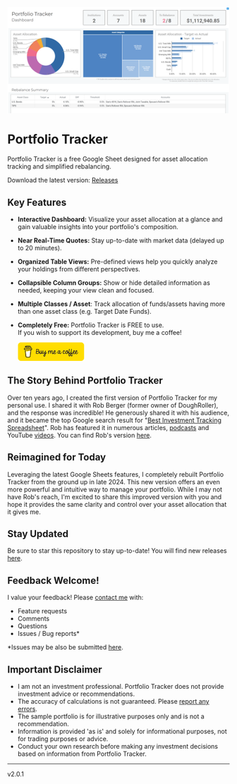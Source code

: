 ![screenshot](assets/images/screenshot.png)

# Portfolio Tracker

Portfolio Tracker is a free Google Sheet designed for asset allocation tracking and simplified rebalancing.

Download the latest version: [Releases](https://github.com/danbuchal/portfolio-tracker/releases)

## Key Features

* **Interactive Dashboard:** Visualize your asset allocation at a glance and gain valuable insights into your portfolio's composition.
* **Near Real-Time Quotes:** Stay up-to-date with market data (delayed up to 20 minutes).
* **Organized Table Views:** Pre-defined views help you quickly analyze your holdings from different perspectives.
* **Collapsible Column Groups:** Show or hide detailed information as needed, keeping your view clean and focused.
* **Multiple Classes / Asset**: Track allocation of funds/assets having more than one asset class (e.g. Target Date Funds).
* **Completely Free:** Portfolio Tracker is FREE to use.  
  If you wish to support its development, buy me a coffee!

  [![buy me a coffee](assets/images/bmc-button.png)](https://buymeacoffee.com/danbuchal)

## The Story Behind Portfolio Tracker

Over ten years ago, I created the first version of Portfolio Tracker for my personal use. I shared it with Rob Berger (former owner of DoughRoller), and the response was incredible! He generously shared it with his audience, and it became the top Google search result for "[Best Investment Tracking Spreadsheet](https://www.google.com/search?q=best+investment+tracking+spreadsheet)".  Rob has featured it in numerous articles, [podcasts](http://traffic.libsyn.com/doughroller/DR_179--Free_Investment_Tracking_Spreadsheet.mp3?dest-id=168596) and YouTube [videos](https://youtu.be/l8vrmBIzICE?si=tEFLBzc8b_WzA7Jl).  You can find Rob's version [here](https://robberger.com/investment-tracking-spreadsheet/).

## Reimagined for Today

Leveraging the latest Google Sheets features, I completely rebuilt Portfolio Tracker from the ground up in late 2024.  This new version offers an even more powerful and intuitive way to manage your portfolio. While I may not have Rob's reach, I'm excited to share this improved version with you and hope it provides the same clarity and control over your asset allocation that it gives me.

## Stay Updated

Be sure to star this repository to stay up-to-date!
You will find new releases [here](https://github.com/danbuchal/portfolio-tracker/releases).

## Feedback Welcome!

I value your feedback! Please [contact me](mailto:portfoliotracker@buchal.dev) with:

* Feature requests
* Comments
* Questions
* Issues / Bug reports*

*Issues may be also be submitted [here](https://github.com/danbuchal/portfolio-tracker/issues).

## Important Disclaimer

* I am not an investment professional. Portfolio Tracker does not provide investment advice or recommendations.
* The accuracy of calculations is not guaranteed. Please [report any errors](mailto:portfoliotracker@buchal.dev).
* The sample portfolio is for illustrative purposes only and is not a recommendation.
* Information is provided 'as is' and solely for informational purposes, not for trading purposes or advice.
* Conduct your own research before making any investment decisions based on information from Portfolio Tracker.

---
v2.0.1